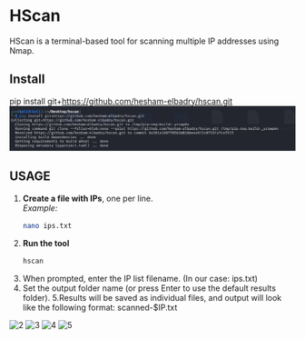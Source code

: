 # HScan

HScan is a terminal-based tool for scanning multiple IP addresses using Nmap.

## Install


pip install git+https://github.com/hesham-elbadry/hscan.git
![ 1](images/1.png)

## USAGE
1. **Create a file with IPs**, one per line.  
   _Example:_
   ```bash
   nano ips.txt
2. **Run the tool**
   ```bash
   hscan
3. When prompted, enter the IP list filename. (In our case: ips.txt)
4. Set the output folder name (or press Enter to use the default results folder).
5.Results will be saved as individual files, and output will look like the following format:
scanned-$IP.txt


![ 2](images/2.png)
![ 3](images/3.png)
![ 4](images/4.png)
![ 5](images/5.png)
